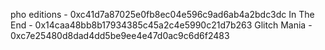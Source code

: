 pho editions - 0xc41d7a87025e0fb8ec04e596c9ad6ab4a2bdc3dc
In The End - 0x14caa48bb8b17934385c45a2c4e5990c21d7b263
Glitch Mania - 0xc7e25480d8dad4dd5be9ee4e47d0ac9c6d6f2483